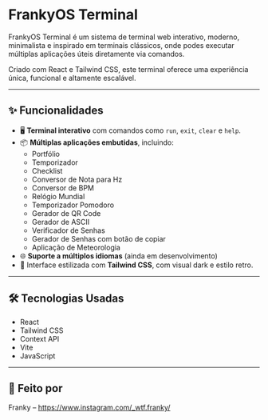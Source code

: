 # FrankyOS Terminal

FrankyOS Terminal é um sistema de terminal web interativo, moderno, minimalista e inspirado em terminais clássicos, onde podes executar múltiplas aplicações úteis diretamente via comandos.

Criado com React e Tailwind CSS, este terminal oferece uma experiência única, funcional e altamente escalável.

---

## ✨ Funcionalidades

- 🖥️ **Terminal interativo** com comandos como `run`, `exit`, `clear` e `help`.
- 📦 **Múltiplas aplicações embutidas**, incluindo:
  - Portfólio
  - Temporizador
  - Checklist
  - Conversor de Nota para Hz
  - Conversor de BPM
  - Relógio Mundial
  - Temporizador Pomodoro
  - Gerador de QR Code
  - Gerador de ASCII
  - Verificador de Senhas
  - Gerador de Senhas com botão de copiar
  - Aplicação de Meteorologia
- 🌐 **Suporte a múltiplos idiomas** (ainda em desenvolvimento)
- 🎨 Interface estilizada com **Tailwind CSS**, com visual dark e estilo retro.

---

## 🛠️ Tecnologias Usadas
- React
- Tailwind CSS
- Context API
- Vite
- JavaScript

---

## 🤘 Feito por
Franky – https://www.instagram.com/_wtf.franky/
